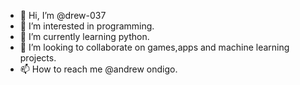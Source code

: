 - 👋 Hi, I’m @drew-037
- 👀 I’m interested in programming.
- 🌱 I’m currently learning python.
- 💞️ I’m looking to collaborate on games,apps and machine learning projects.
- 📫 How to reach me @andrew ondigo.

<!---
drew-037/drew-037 is a ✨ special ✨ repository because its `README.md` (this file) appears on your GitHub profile.
You can click the Preview link to take a look at your changes.
--->
